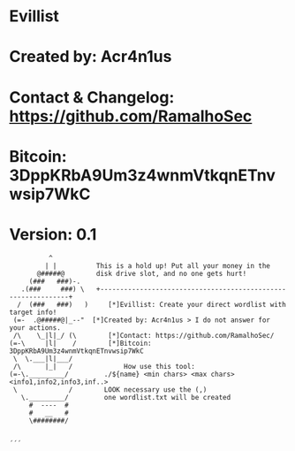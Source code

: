 # Evillist 
# Created by: Acr4n1us
# Contact & Changelog: https://github.com/RamalhoSec
# Bitcoin: 3DppKRbA9Um3z4wnmVtkqnETnvwsip7WkC
# Version: 0.1
```
          ^
         | |          This is a hold up! Put all your money in the
       @#####@        disk drive slot, and no one gets hurt!
     (###   ###)-.
   .(###     ###) \   +--------------------------------------------------------------+
  /  (###   ###)   )  	 [*]Evillist: Create your direct wordlist with target info!
 (=-  .@#####@|_--"	 [*]Created by: Acr4n1us > I do not answer for your actions.
 /\    \_|l|_/ (\   	 [*]Contact: https://github.com/RamalhoSec/
(=-\     |l|    /     	 [*]Bitcoin: 3DppKRbA9Um3z4wnmVtkqnETnvwsip7WkC
 \  \.___|l|___/
 /\      |_|   /      	     How use this tool:
(=-\._________/			./${name} <min chars> <max chars> <info1,info2,info3,inf..>
 \             /        LOOK necessary use the (,)
   \._________/         one wordlist.txt will be created
     #  ----  #
     #   __   #
     \########/
     

´´´
